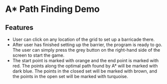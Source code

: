 # A* Path Finding Demo

## Features

- User can click on any location of the grid to set up a barricade there.
- After user has finished setting up the barrier, the program is ready to go. The user can simply press the grey button on the right-hand side of the screen to start the game.
- The start point is marked with orange and the end point is marked with red. The points along the optimal path found by A* will be marked with dark blue. The points in the closed set will be marked with brown, and the points in the open set will be marked with turquoise.

